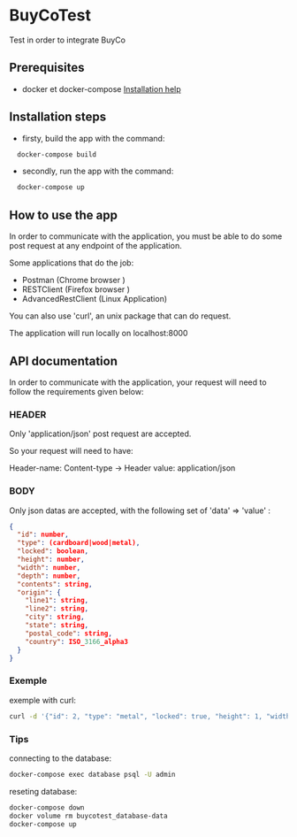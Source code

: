 # BuyCoTest

Test in order to integrate BuyCo

## Prerequisites

- docker et docker-compose [Installation help](https://docs.docker.com/compose/install/)

## Installation steps

- firsty, build the app with the command:

```bash
  docker-compose build
```

- secondly, run the app with the command:

```bash
  docker-compose up
```

## How to use the app

In order to communicate with the application, you must be able to do some post request at any endpoint of the application.

Some applications that do the job:
- Postman (Chrome browser )
- RESTClient (Firefox browser )
- AdvancedRestClient (Linux Application)

You can also use 'curl', an unix package that can do request.

The application will run locally on localhost:8000

## API documentation

In order to communicate with the application, your request will need to follow the requirements given below:

### HEADER

Only 'application/json' post request are accepted.

So your request will need to have:

Header-name: Content-type -> Header value: application/json

### BODY

Only json datas are accepted, with the following set of 'data' => 'value' :

```json
{
  "id": number,
  "type": (cardboard|wood|metal),
  "locked": boolean,
  "height": number,
  "width": number,
  "depth": number,
  "contents": string,
  "origin": {
    "line1": string,
    "line2": string,
    "city": string,
    "state": string,
    "postal_code": string,
    "country": ISO_3166_alpha3
  }
}
```

### Exemple

exemple with curl:

```bash
curl -d '{"id": 2, "type": "metal", "locked": true, "height": 1, "width": 1, "depth":2.25, "contents":"some fishs", "origin": {"line1": "27 rue du general foy", "line2": "place de la republique", "city": "Saint Etienne", "state": "france", "postal_code": "42000", "country": "fra"}}' -H "Content-Type: application/json" -X POST http://localhost:8000
```

### Tips

connecting to the database:

```bash
docker-compose exec database psql -U admin
```

reseting database:

```bash
docker-compose down
docker volume rm buycotest_database-data
docker-compose up
```
